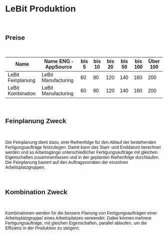 <style>
body {
    font-family: "Century Gothic", "CenturyGothic", "AppleGothic", sans-serif;
}
</style>

# LeBit Produktion

<br>

## Preise

<br>

| Name                                | Name ENG -AppSource                   | bis 5 | bis 10 | bis 20 | bis 50 | bis 100 | Über 100 |
|-------------------------------------|---------------------------------------|-------|--------|--------|--------|---------|----------|
| LeBit Feinplanung                    | LeBit Manufacturing                   | 60    | 80     | 120    | 140    | 160     | 200      |
| LeBit Kombination                    | LeBit Manufacturing                   | 60    | 80     | 120    | 140    | 160     | 200      |

<br>

## Feinplanung Zweck

<br>

Die Feinplanung dient dazu, eine Reihenfolge für den Ablauf der
bestehenden Fertigungsaufträge festzulegen. Damit kann das Start- und
Enddatum berechnet werden und so Arbeitsgänge unterschiedlicher
Fertigungsaufträge mit gleichen Eigenschaften zusammenfassen und in der
geplanten Reihenfolge durchlaufen. Die Feinplanung basiert auf den
Auftragsvorräten der einzelnen Arbeitsplatzgruppen.

<br>

## Kombination Zweck

<br>

Kombinationen werden für die bessere Planung von Fertigungsaufträgen
einer Arbeitsplatzgruppe/ eines Arbeitsplatzes verwendet. Dabei können
mehrere Fertigungsaufträge, mit gleichen Eigenschaften, parallel
ablaufen, um die Effizienz in der Produktion zu steigern.